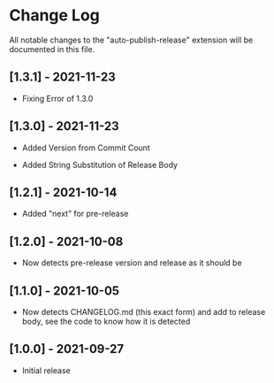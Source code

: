 # Change Log

All notable changes to the "auto-publish-release" extension will be documented in this file.

## [1.3.1] - 2021-11-23

- Fixing Error of 1.3.0

## [1.3.0] - 2021-11-23

- Added Version from Commit Count

- Added String Substitution of Release Body

## [1.2.1] - 2021-10-14

- Added "next" for pre-release

## [1.2.0] - 2021-10-08

- Now detects pre-release version and release as it should be

## [1.1.0] - 2021-10-05

- Now detects CHANGELOG.md (this exact form) and add to release body, see the code to know how it is detected

## [1.0.0] - 2021-09-27

- Initial release
